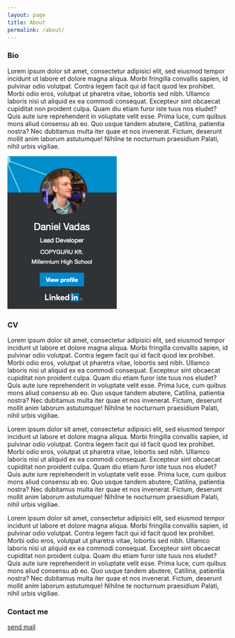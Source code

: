 ```yaml
---
layout: page
title: About
permalink: /about/
---
```


### Bio

Lorem ipsum dolor sit amet, consectetur adipisici elit, sed eiusmod tempor incidunt ut labore et dolore magna aliqua. Morbi fringilla convallis sapien, id pulvinar odio volutpat. Contra legem facit qui id facit quod lex prohibet.
Morbi odio eros, volutpat ut pharetra vitae, lobortis sed nibh. Ullamco laboris nisi ut aliquid ex ea commodi consequat. Excepteur sint obcaecat cupiditat non proident culpa. Quam diu etiam furor iste tuus nos eludet? Quis aute iure reprehenderit in voluptate velit esse.
Prima luce, cum quibus mons aliud consensu ab eo. Quo usque tandem abutere, Catilina, patientia nostra? Nec dubitamus multa iter quae et nos invenerat. Fictum, deserunt mollit anim laborum astutumque! Nihilne te nocturnum praesidium Palati, nihil urbis vigiliae.

![Badge](/images/badge.png "badge")

### CV

Lorem ipsum dolor sit amet, consectetur adipisici elit, sed eiusmod tempor incidunt ut labore et dolore magna aliqua. Morbi fringilla convallis sapien, id pulvinar odio volutpat. Contra legem facit qui id facit quod lex prohibet.
Morbi odio eros, volutpat ut pharetra vitae, lobortis sed nibh. Ullamco laboris nisi ut aliquid ex ea commodi consequat. Excepteur sint obcaecat cupiditat non proident culpa. Quam diu etiam furor iste tuus nos eludet? Quis aute iure reprehenderit in voluptate velit esse.
Prima luce, cum quibus mons aliud consensu ab eo. Quo usque tandem abutere, Catilina, patientia nostra? Nec dubitamus multa iter quae et nos invenerat. Fictum, deserunt mollit anim laborum astutumque! Nihilne te nocturnum praesidium Palati, nihil urbis vigiliae.

Lorem ipsum dolor sit amet, consectetur adipisici elit, sed eiusmod tempor incidunt ut labore et dolore magna aliqua. Morbi fringilla convallis sapien, id pulvinar odio volutpat. Contra legem facit qui id facit quod lex prohibet.
Morbi odio eros, volutpat ut pharetra vitae, lobortis sed nibh. Ullamco laboris nisi ut aliquid ex ea commodi consequat. Excepteur sint obcaecat cupiditat non proident culpa. Quam diu etiam furor iste tuus nos eludet? Quis aute iure reprehenderit in voluptate velit esse.
Prima luce, cum quibus mons aliud consensu ab eo. Quo usque tandem abutere, Catilina, patientia nostra? Nec dubitamus multa iter quae et nos invenerat. Fictum, deserunt mollit anim laborum astutumque! Nihilne te nocturnum praesidium Palati, nihil urbis vigiliae.

Lorem ipsum dolor sit amet, consectetur adipisici elit, sed eiusmod tempor incidunt ut labore et dolore magna aliqua. Morbi fringilla convallis sapien, id pulvinar odio volutpat. Contra legem facit qui id facit quod lex prohibet.
Morbi odio eros, volutpat ut pharetra vitae, lobortis sed nibh. Ullamco laboris nisi ut aliquid ex ea commodi consequat. Excepteur sint obcaecat cupiditat non proident culpa. Quam diu etiam furor iste tuus nos eludet? Quis aute iure reprehenderit in voluptate velit esse.
Prima luce, cum quibus mons aliud consensu ab eo. Quo usque tandem abutere, Catilina, patientia nostra? Nec dubitamus multa iter quae et nos invenerat. Fictum, deserunt mollit anim laborum astutumque! Nihilne te nocturnum praesidium Palati, nihil urbis vigiliae.

### Contact me

[send mail](mailto:voidhofer@protonmail.com)
